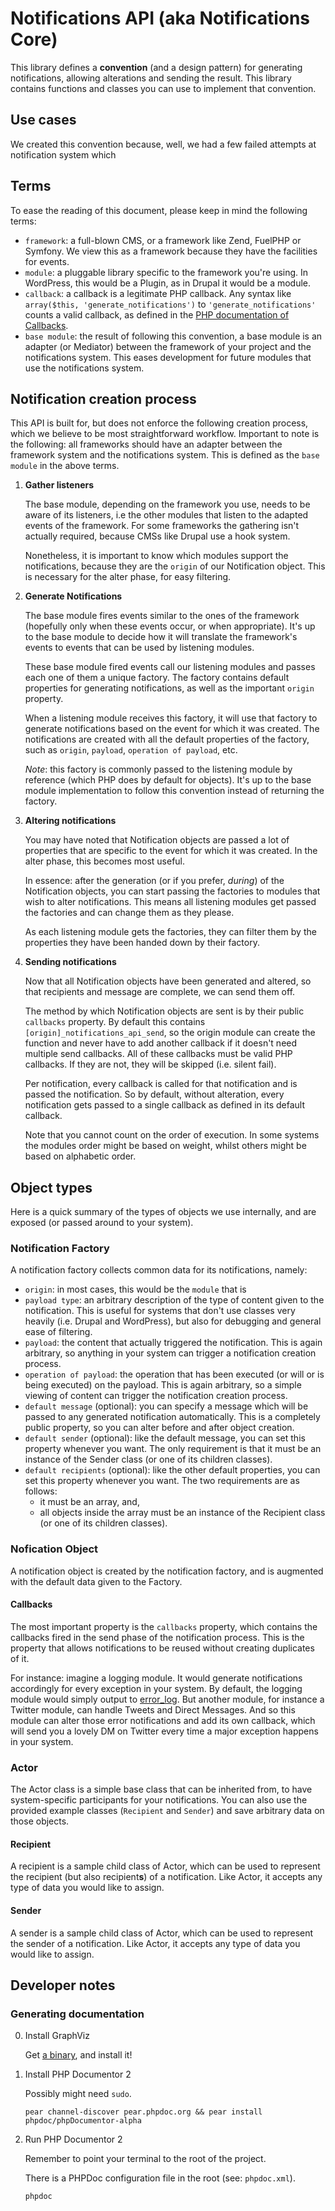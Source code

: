 # Notifications API (aka Notifications Core)

This library defines a __convention__ (and a design pattern) for generating notifications, allowing alterations and sending the result. This library contains functions and classes you can use to implement that convention.

## Use cases

We created this convention because, well, we had a few failed attempts at notification system which 

## Terms

To ease the reading of this document, please keep in mind the following terms:

* `framework`: a full-blown CMS, or a framework like Zend, FuelPHP or Symfony. We view this as a framework because they have the facilities for events.
* `module`: a pluggable library specific to the framework you're using. In WordPress, this would be a Plugin, as in Drupal it would be a module.
* `callback`: a callback is a legitimate PHP callback. Any syntax like `array($this, 'generate_notifications')` to `'generate_notifications'` counts a valid callback, as defined in the [PHP documentation of Callbacks](http://uk3.php.net/manual/en/language.types.callable.php).
* `base module`: the result of following this convention, a base module is an adapter (or Mediator) between the framework of your project and the notifications system. This eases development for future modules that use the notifications system.

## Notification creation process

This API is built for, but does not enforce the following creation process, which we believe to be most straightforward workflow.
Important to note is the following: all frameworks should have an adapter between the framework system and the notifications system. This is defined as the `base module` in the above terms.

1. 	__Gather listeners__

	The base module, depending on the framework you use, needs to be aware of its listeners, i.e the other modules that listen to the adapted events of the framework.
	For some frameworks the gathering isn't actually required, because CMSs like Drupal use a hook system.

	Nonetheless, it is important to know which modules support the notifications, because they are the `origin` of our Notification object. This is necessary for the alter phase, for easy filtering.

2.	__Generate Notifications__

	The base module fires events similar to the ones of the framework (hopefully only when these events occur, or when appropriate). It's up to the base module to decide how it will translate the framework's events to events that can be used by listening modules.

	These base module fired events call our listening modules and passes each one of them a unique factory. The factory contains default properties for generating notifications, as well as the important `origin` property.

	When a listening module receives this factory, it will use that factory to generate notifications based on the event for which it was created. The notifications are created with all the default properties of the factory, such as `origin`, `payload`, `operation of payload`, etc.

	*Note*: this factory is commonly passed to the listening module by reference (which PHP does by default for objects). It's up to the base module implementation to follow this convention instead of returning the factory.

3. 	__Altering notifications__

	You may have noted that Notification objects are passed a lot of properties that are specific to the event for which it was created. In the alter phase, this becomes most useful.

	In essence: after the generation (or if you prefer, _during_) of the Notification objects, you can start passing the factories to modules that wish to alter notifications. This means all listening modules get passed the factories and can change them as they please.

	As each listening module gets the factories, they can filter them by the properties they have been handed down by their factory. 

4. 	__Sending notifications__

	Now that all Notification objects have been generated and altered, so that recipients and message are complete, we can send them off.

	The method by which Notification objects are sent is by their public `callbacks` property. By default this contains `[origin]_notifications_api_send`, so the origin module can create the function and never have to add another callback if it doesn't need multiple send callbacks.
	All of these callbacks must be valid PHP callbacks. If they are not, they will be skipped (i.e. silent fail).

	Per notification, every callback is called for that notification and is passed the notification. So by default, without alteration, every notification gets passed to a single callback as defined in its default callback.

	Note that you cannot count on the order of execution. In some systems the modules order might be based on weight, whilst others might be based on alphabetic order.

## Object types

Here is a quick summary of the types of objects we use internally, and are exposed (or passed around to your system).

### Notification Factory

A notification factory collects common data for its notifications, namely:

* `origin`: in most cases, this would be the `module` that is 
* `payload type`: an arbitrary description of the type of content given to the notification. This is useful for systems that don't use classes very heavily (i.e. Drupal and WordPress), but also for debugging and general ease of filtering.
* `payload`: the content that actually triggered the notification. This is again arbitrary, so anything in your system can trigger a notification creation process.
* `operation of payload`: the operation that has been executed (or will or is being executed) on the payload. This is again arbitrary, so a simple viewing of content can trigger the notification creation process.
* `default message` (optional): you can specify a message which will be passed to any generated notification automatically. This is a completely public property, so you can alter before and after object creation.
* `default sender` (optional): like the default message, you can set this property whenever you want. The only requirement is that it must be an instance of the Sender class (or one of its children classes).
* `default recipients` (optional): like the other default properties, you can set this property whenever you want. The two requirements are as follows:
    * it must be an array, and,
    * all objects inside the array must be an instance of the Recipient class (or one of its children classes).

### Nofication Object

A notification object is created by the notification factory, and is augmented with the default data given to the Factory.

#### Callbacks

The most important property is the `callbacks` property, which contains the callbacks fired in the send phase of the notification process. This is the property that allows notifications to be reused without creating duplicates of it. 

For instance: imagine a logging module. It would generate notifications accordingly for every exception in your system. By default, the logging module would simply output to [error_log](http://uk3.php.net/manual/en/function.error-log.php). But another module, for instance a Twitter module, can handle Tweets and Direct Messages. And so this module can alter those error notifications and add its own callback, which will send you a lovely DM on Twitter every time a major exception happens in your system.

### Actor

The Actor class is a simple base class that can be inherited from, to have system-specific participants for your notifications. You can also use the provided example classes (`Recipient` and `Sender`) and save arbitrary data on those objects.

#### Recipient

A recipient is a sample child class of Actor, which can be used to represent the recipient (but also recipient**s**) of a notification. Like Actor, it accepts any type of data you would like to assign.

#### Sender

A sender is a sample child class of Actor, which can be used to represent the sender of a notification. Like Actor, it accepts any type of data you would like to assign.

## Developer notes

### Generating documentation

0. Install GraphViz

	Get [a binary](http://www.graphviz.org/Download_macos.php), and install it!

1. Install PHP Documentor 2

	Possibly might need `sudo`.

	`pear channel-discover pear.phpdoc.org && pear install phpdoc/phpDocumentor-alpha`

2. Run PHP Documentor 2

	Remember to point your terminal to the root of the project.

	There is a PHPDoc configuration file in the root (see: `phpdoc.xml`).
	
	`phpdoc`